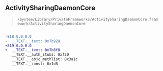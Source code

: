 ## ActivitySharingDaemonCore

> `/System/Library/PrivateFrameworks/ActivitySharingDaemonCore.framework/ActivitySharingDaemonCore`

```diff

-818.0.0.0.0
-  __TEXT.__text: 0x7b928
+819.0.0.0.0
+  __TEXT.__text: 0x7b8f8
   __TEXT.__auth_stubs: 0xf20
   __TEXT.__objc_methlist: 0x3a1c
   __TEXT.__const: 0x1d8

```
